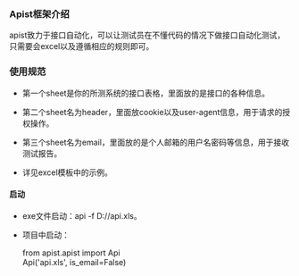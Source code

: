 ### Apist框架介绍

apist致力于接口自动化，可以让测试员在不懂代码的情况下做接口自动化测试，只需要会excel以及遵循相应的规则即可。

### 使用规范
 
 - 第一个sheet是你的所测系统的接口表格，里面放的是接口的各种信息。

 - 第二个sheet名为header，里面放cookie以及user-agent信息，用于请求的授权操作。

 - 第三个sheet名为email，里面放的是个人邮箱的用户名密码等信息，用于接收测试报告。

 - 详见excel模板中的示例。

#### 启动

 - exe文件启动：api -f D://api.xls。

 - 项目中启动： 
   
    from apist.apist import Api  
    Api('api.xls', is_email=False)